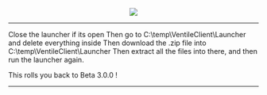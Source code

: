 <p align="center">
    <a href="https://cdn.discordapp.com/icons/830150823652491324/a_8ae5da1a866f69ac8fb4062464ba3d0f.webp?size=128">
        <img src="https://cdn.discordapp.com/icons/830150823652491324/a_8ae5da1a866f69ac8fb4062464ba3d0f.webp?size=128" />
    </a>
</p>


---
Close the launcher if its open
Then go to C:\temp\VentileClient\Launcher and delete everything inside
Then download the .zip file into C:\temp\VentileClient\Launcher
Then extract all the files into there, and then run the launcher again.

This rolls you back to Beta 3.0.0 !

------
